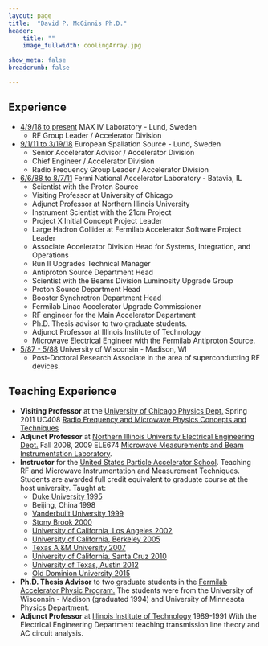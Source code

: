 ```yaml
---
layout: page
title:  "David P. McGinnis Ph.D."
header:
    title: ""
    image_fullwidth: coolingArray.jpg

show_meta: false
breadcrumb: false

---
```

## Experience      
* <ins>4/9/18 to present</ins>  MAX IV Laboratory - Lund, Sweden
  - RF Group Leader  / Accelerator Division
* <ins>9/1/11 to 3/19/18</ins>  European Spallation Source - Lund, Sweden
  - Senior Accelerator Advisor  / Accelerator Division
  - Chief Engineer / Accelerator Division
  - Radio Frequency Group Leader  / Accelerator Division
* <ins>6/6/88 to 8/7/11</ins>        Fermi National Accelerator Laboratory  - Batavia, IL
  - Scientist with the Proton Source
  - Visiting Professor at University of Chicago
  - Adjunct Professor at Northern Illinois University
  - Instrument Scientist with the 21cm Project
  - Project X Initial Concept Project Leader
  - Large Hadron Collider at Fermilab Accelerator Software Project Leader
  - Associate Accelerator Division Head for Systems, Integration, and Operations
  - Run II Upgrades Technical Manager
  - Antiproton Source Department Head
  - Scientist with the Beams Division Luminosity Upgrade Group
  - Proton Source Department Head
  - Booster Synchrotron Department Head
  - Fermilab Linac Accelerator Upgrade Commissioner 
  - RF engineer for the Main Accelerator Department
  - Ph.D. Thesis advisor to two graduate students.
  - Adjunct Professor at Illinois Institute of Technology
  - Microwave Electrical Engineer with the Fermilab Antiproton Source.
* <ins>5/87 - 5/88</ins> University of Wisconsin - Madison, WI
  - Post-Doctoral Research Associate in the area of superconducting RF devices.

## Teaching Experience   
* **Visiting Professor** at the <ins>University of Chicago Physics Dept.</ins> Spring 2011 UC408 [Radio Frequency and Microwave Physics Concepts and Techniques](/rfConcepts/)
* **Adjunct Professor** at <ins>Northern Illinois University Electrical Engineering Dept.</ins> Fall 2008, 2009 ELE674 [Microwave Measurements and Beam Instrumentation Laboratory](http://localhost:4000/microwaveMeasurementLab/).
* **Instructor** for the [United States Particle Accelerator School](http://uspas.fnal.gov/programs/). Teaching RF and Microwave Instrumentation and Measurement Techniques. Students are awarded full credit equivalent to graduate course at the host university. Taught at:
  - [Duke University 1995](http://uspas.fnal.gov/programs/1995/duke/95dukeHistory.shtml)
  - Beijing, China 1998
  - [Vanderbuilt University 1999](http://uspas.fnal.gov/programs/1999/vanderbilt/99vanderbiltHistory.shtml)
  - [Stony Brook 2000](http://uspas.fnal.gov/programs/2000/stonybrook/00stonybrookHistory.shtml)
  - [University of California, Los Angeles 2002](http://uspas.fnal.gov/programs/2002/ucla/02uclaHistory.shtml)
  - [University of California, Berkeley 2005](http://uspas.fnal.gov/programs/2005/ucb/05berkeleyHistory.shtml)
  - [Texas A &amp;M University 2007](http://uspas.fnal.gov/programs/2007/TAMU/07tamuHistory.shtml)
  - [University of California, Santa Cruz 2010](http://uspas.fnal.gov/programs/2010/ucsc/10UCSCHistory.shtml)
  - [University of Texas, Austin 2012](http://uspas.fnal.gov/programs/2012/uta/12utaHistory.shtml)
  - [Old Dominion University 2015](http://uspas.fnal.gov/programs/2015/ODU/15ODUHistory.shtml)
 * **Ph.D. Thesis Advisor** to two graduate students in the <ins>Fermilab Accelerator Physic Program.</ins> The students were from the University of Wisconsin - Madison (graduated 1994) and University of Minnesota Physics Department.
* **Adjunct Professor** at <ins>Illinois Institute of Technology</ins> 1989-1991 With the Electrical Engineering Department teaching transmission line theory and AC circuit analysis.

